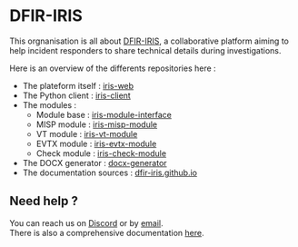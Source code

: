 # DFIR-IRIS
This orgnanisation is all about [DFIR-IRIS](https://dfir-iris.github.io/), a collaborative platform aiming 
to help incident responders to share technical details during investigations.

Here is an overview of the differents repositories here : 
 - The plateform itself : [iris-web](https://github.com/dfir-iris/iris-web) 
 - The Python client : [iris-client](https://github.com/dfir-iris/iris-client)
 - The modules : 
    - Module base : [iris-module-interface](https://github.com/dfir-iris/iris-module-interface)
    - MISP module : [iris-misp-module](https://github.com/dfir-iris/iris-misp-module)
    - VT module : [iris-vt-module](https://github.com/dfir-iris/iris-vt-module)
    - EVTX module : [iris-evtx-module](https://github.com/dfir-iris/iris-evtx-module)
    - Check module : [iris-check-module](https://github.com/dfir-iris/iris-check-module)
- The DOCX generator : [docx-generator](https://github.com/dfir-iris/docx-generator)
- The documentation sources : [dfir-iris.github.io](https://github.com/dfir-iris/dfir-iris.github.io)

## Need help ?
You can reach us on [Discord](https://discord.gg/76tM6QUJza) or by [email](mailto:contact@dfir-iris.org).  
There is also a comprehensive documentation [here](https://dfir-iris.github.io/introduction/). 
